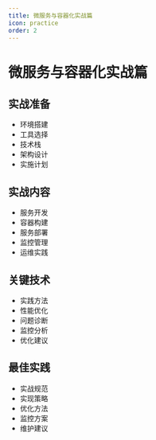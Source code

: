 ```yaml
---
title: 微服务与容器化实战篇
icon: practice
order: 2
---
```


# 微服务与容器化实战篇

## 实战准备
- 环境搭建
- 工具选择
- 技术栈
- 架构设计
- 实施计划

## 实战内容
- 服务开发
- 容器构建
- 服务部署
- 监控管理
- 运维实践

## 关键技术
- 实践方法
- 性能优化
- 问题诊断
- 监控分析
- 优化建议

## 最佳实践
- 实战规范
- 实现策略
- 优化方法
- 监控方案
- 维护建议
